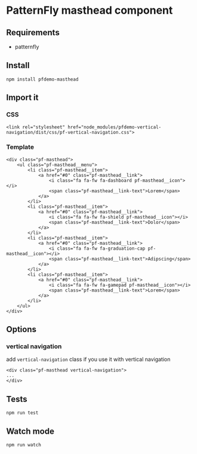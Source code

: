 # PatternFly masthead component

## Requirements

 * patternfly

## Install

    npm install pfdemo-masthead
    
## Import it

### CSS

    <link rel="stylesheet" href="node_modules/pfdemo-vertical-navigation/dist/css/pf-vertical-navigation.css">    

### Template

    <div class="pf-masthead">
        <ul class="pf-masthead__menu">
            <li class="pf-masthead__item">
                <a href="#0" class="pf-masthead__link">
                    <i class="fa fa-fw fa-dashboard pf-masthead__icon"></i>
                    <span class="pf-masthead__link-text">Lorem</span>
                </a>
            </li>
            <li class="pf-masthead__item">
                <a href="#0" class="pf-masthead__link">
                    <i class="fa fa-fw fa-shield pf-masthead__icon"></i>
                    <span class="pf-masthead__link-text">Dolor</span>
                </a>
            </li>
            <li class="pf-masthead__item">
                <a href="#0" class="pf-masthead__link">
                    <i class="fa fa-fw fa-graduation-cap pf-masthead__icon"></i>
                    <span class="pf-masthead__link-text">Adipscing</span>
                </a>
            </li>
            <li class="pf-masthead__item">
                <a href="#0" class="pf-masthead__link">
                    <i class="fa fa-fw fa-gamepad pf-masthead__icon"></i>
                    <span class="pf-masthead__link-text">Lorem</span>
                </a>
            </li>
        </ul>
    </div>


## Options

### vertical navigation

add `vertical-navigation` class if you use it with vertical navigation

    <div class="pf-masthead vertical-navigation">
    ...
    </div>


## Tests

    npm run test
    
## Watch mode

    npm run watch